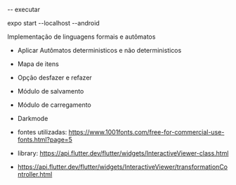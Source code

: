 -- executar 

expo start --localhost --android

Implementação de linguagens formais e autômatos

- Aplicar Autômatos deterministicos e não deterministicos
- Mapa de itens
- Opção desfazer e refazer
- Módulo de salvamento
- Módulo de carregamento
- Darkmode




- fontes utilizadas: https://www.1001fonts.com/free-for-commercial-use-fonts.html?page=5
- library: https://api.flutter.dev/flutter/widgets/InteractiveViewer-class.html
- https://api.flutter.dev/flutter/widgets/InteractiveViewer/transformationController.html